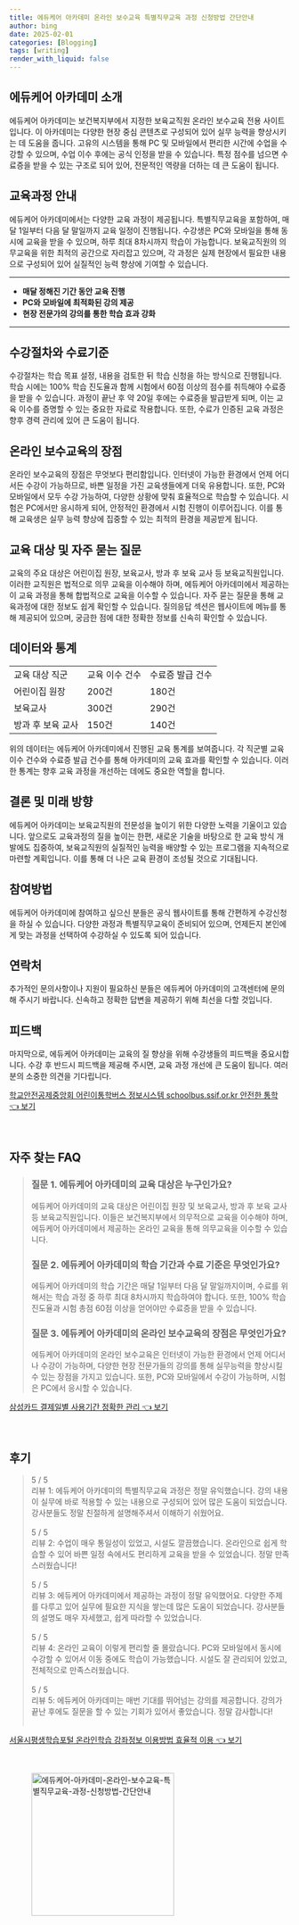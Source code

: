 ```yaml
---
title: 에듀케어 아카데미 온라인 보수교육 특별직무교육 과정 신청방법 간단안내
author: bing
date: 2025-02-01
categories: [Blogging]
tags: [writing]
render_with_liquid: false
---
```



<h2 id='에듀케어_아카데미_소개'>에듀케어 아카데미 소개</h2>

<p>에듀케어 아카데미는 보건복지부에서 지정한 보육교직원 온라인 보수교육 전용 사이트입니다. 이 아카데미는 다양한 현장 중심 콘텐츠로 구성되어 있어 실무 능력을 향상시키는 데 도움을 줍니다. 고유의 시스템을 통해 PC 및 모바일에서 편리한 시간에 수업을 수강할 수 있으며, 수업 이수 후에는 공식 인정을 받을 수 있습니다. 특정 점수를 넘으면 수료증을 받을 수 있는 구조로 되어 있어, 전문적인 역량을 더하는 데 큰 도움이 됩니다.</p>

<h2 id='교육과정_안내'>교육과정 안내</h2>

<p>에듀케어 아카데미에서는 다양한 교육 과정이 제공됩니다. 특별직무교육을 포함하여, 매달 1일부터 다음 달 말일까지 교육 일정이 진행됩니다. 수강생은 PC와 모바일을 통해 동시에 교육을 받을 수 있으며, 하루 최대 8차시까지 학습이 가능합니다. 보육교직원의 의무교육을 위한 최적의 공간으로 자리잡고 있으며, 각 과정은 실제 현장에서 필요한 내용으로 구성되어 있어 실질적인 능력 향상에 기여할 수 있습니다.</p>

<hr />

<ul>
    <li><b>매달 정해진 기간 동안 교육 진행</b></li>
    <li><b>PC와 모바일에 최적화된 강의 제공</b></li>
    <li><b>현장 전문가의 강의를 통한 학습 효과 강화</b></li>
</ul>

<hr />

<h2 id='수강절차와_수료기준'>수강절차와 수료기준</h2>

<p>수강절차는 학습 목표 설정, 내용을 검토한 뒤 학습 신청을 하는 방식으로 진행됩니다. 학습 시에는 100% 학습 진도율과 함께 시험에서 60점 이상의 점수를 취득해야 수료증을 받을 수 있습니다. 과정이 끝난 후 약 20일 후에는 수료증을 발급받게 되며, 이는 교육 이수를 증명할 수 있는 중요한 자료로 작용합니다. 또한, 수료가 인증된 교육 과정은 향후 경력 관리에 있어 큰 도움이 됩니다.</p>

<h2 id='온라인_보수교육의_장점'>온라인 보수교육의 장점</h2>

<p>온라인 보수교육의 장점은 무엇보다 편리함입니다. 인터넷이 가능한 환경에서 언제 어디서든 수강이 가능하므로, 바쁜 일정을 가진 교육생들에게 더욱 유용합니다. 또한, PC와 모바일에서 모두 수강 가능하여, 다양한 상황에 맞춰 효율적으로 학습할 수 있습니다. 시험은 PC에서만 응시하게 되어, 안정적인 환경에서 시험 진행이 이루어집니다. 이를 통해 교육생은 실무 능력 향상에 집중할 수 있는 최적의 환경을 제공받게 됩니다.</p>

<h2 id='교육_대상 및_자주_묻는_질문'>교육 대상 및 자주 묻는 질문</h2>

<p>교육의 주요 대상은 어린이집 원장, 보육교사, 방과 후 보육 교사 등 보육교직원입니다. 이러한 교직원은 법적으로 의무 교육을 이수해야 하며, 에듀케어 아카데미에서 제공하는 이 교육 과정을 통해 합법적으로 교육을 이수할 수 있습니다. 자주 묻는 질문을 통해 교육과정에 대한 정보도 쉽게 확인할 수 있습니다. 질의응답 섹션은 웹사이트에 메뉴를 통해 제공되어 있으며, 궁금한 점에 대한 정확한 정보를 신속히 확인할 수 있습니다.</p>

<h2 id='데이터와_통계'>데이터와 통계</h2>

<table>
    <tr>
        <td>교육 대상 직군</td>
        <td>교육 이수 건수</td>
        <td>수료증 발급 건수</td>
    </tr>
    <tr>
        <td>어린이집 원장</td>
        <td>200건</td>
        <td>180건</td>
    </tr>
    <tr>
        <td>보육교사</td>
        <td>300건</td>
        <td>290건</td>
    </tr>
    <tr>
        <td>방과 후 보육 교사</td>
        <td>150건</td>
        <td>140건</td>
    </tr>
</table>

<p>위의 데이터는 에듀케어 아카데미에서 진행된 교육 통계를 보여줍니다. 각 직군별 교육 이수 건수와 수료증 발급 건수를 통해 아카데미의 교육 효과를 확인할 수 있습니다. 이러한 통계는 향후 교육 과정을 개선하는 데에도 중요한 역할을 합니다.</p>

<h2 id='결론 및_미래_방향'>결론 및 미래 방향</h2>

<p>에듀케어 아카데미는 보육교직원의 전문성을 높이기 위한 다양한 노력을 기울이고 있습니다. 앞으로도 교육과정의 질을 높이는 한편, 새로운 기술을 바탕으로 한 교육 방식 개발에도 집중하여, 보육교직원의 실질적인 능력을 배양할 수 있는 프로그램을 지속적으로 마련할 계획입니다. 이를 통해 더 나은 교육 환경이 조성될 것으로 기대됩니다.</p>

<h2 id='참여방법'>참여방법</h2>

<p>에듀케어 아카데미에 참여하고 싶으신 분들은 공식 웹사이트를 통해 간편하게 수강신청을 하실 수 있습니다. 다양한 과정과 특별직무교육이 준비되어 있으며, 언제든지 본인에게 맞는 과정을 선택하여 수강하실 수 있도록 되어 있습니다. </p>

<h2 id='연락처'>연락처</h2>

<p>추가적인 문의사항이나 지원이 필요하신 분들은 에듀케어 아카데미의 고객센터에 문의해 주시기 바랍니다. 신속하고 정확한 답변을 제공하기 위해 최선을 다할 것입니다.</p>

<h2 id='피드백'>피드백</h2>

<p>마지막으로, 에듀케어 아카데미는 교육의 질 향상을 위해 수강생들의 피드백을 중요시합니다. 수강 후 반드시 피드백을 제공해 주시면, 교육 과정 개선에 큰 도움이 됩니다. 여러분의 소중한 의견을 기다립니다.</p>


<p><a class="click-button" title="학교안전공제중앙회 어린이통학버스 정보시스템 schoolbus.ssif.or.kr 안전한 통학" href="https://24nara.github.io/posts/%ED%95%99%EA%B5%90%EC%95%88%EC%A0%84%EA%B3%B5%EC%A0%9C%EC%A4%91%EC%95%99%ED%9A%8C-%EC%96%B4%EB%A6%B0%EC%9D%B4%ED%86%B5%ED%95%99%EB%B2%84%EC%8A%A4-%EC%A0%95%EB%B3%B4%EC%8B%9C%EC%8A%A4%ED%85%9C-schoolbus.ssif.or.kr-%EC%95%88%EC%A0%84%ED%95%9C-%ED%86%B5%ED%95%99/" rel="dofollow">학교안전공제중앙회 어린이통학버스 정보시스템 schoolbus.ssif.or.kr 안전한 통학 👈 보기</a></p><br>
<h2 id='자주_찾는_FAQ'>자주 찾는 FAQ</h2>
<div itemscope="" itemtype="https://schema.org/FAQPage"> 
<blockquote> 
<div itemscope="" itemprop="mainEntity" itemtype="https://schema.org/Question"> 
<h3 itemprop="name">질문 1. 에듀케어 아카데미의 교육 대상은 누구인가요?</h3> 
<div itemscope="" itemprop="acceptedAnswer" itemtype="https://schema.org/Answer"> 
<span itemprop="text"> 
<p>에듀케어 아카데미의 교육 대상은 어린이집 원장 및 보육교사, 방과 후 보육 교사 등 보육교직원입니다. 이들은 보건복지부에서 의무적으로 교육을 이수해야 하며, 에듀케어 아카데미에서 제공하는 온라인 교육을 통해 의무교육을 이수할 수 있습니다.</p> 
</span> 
</div> 
</div> 

<div itemscope="" itemprop="mainEntity" itemtype="https://schema.org/Question"> 
<h3 itemprop="name">질문 2. 에듀케어 아카데미의 학습 기간과 수료 기준은 무엇인가요?</h3> 
<div itemscope="" itemprop="acceptedAnswer" itemtype="https://schema.org/Answer"> 
<span itemprop="text"> 
<p>에듀케어 아카데미의 학습 기간은 매달 1일부터 다음 달 말일까지이며, 수료를 위해서는 학습 과정 중 하루 최대 8차시까지 학습하여야 합니다. 또한, 100% 학습 진도율과 시험 총점 60점 이상을 얻어야만 수료증을 받을 수 있습니다.</p> 
</span> 
</div> 
</div> 

<div itemscope="" itemprop="mainEntity" itemtype="https://schema.org/Question"> 
<h3 itemprop="name">질문 3. 에듀케어 아카데미의 온라인 보수교육의 장점은 무엇인가요?</h3> 
<div itemscope="" itemprop="acceptedAnswer" itemtype="https://schema.org/Answer"> 
<span itemprop="text"> 
<p>에듀케어 아카데미의 온라인 보수교육은 인터넷이 가능한 환경에서 언제 어디서나 수강이 가능하며, 다양한 현장 전문가들의 강의를 통해 실무능력을 향상시킬 수 있는 장점을 가지고 있습니다. 또한, PC와 모바일에서 수강이 가능하며, 시험은 PC에서 응시할 수 있습니다.</p> 
</span> 
</div> 
</div> 
</blockquote> 
</div>
<p><a class="click-button" title="삼성카드 결제일별 사용기간 정확한 관리" href="https://24nara.github.io/posts/%EC%82%BC%EC%84%B1%EC%B9%B4%EB%93%9C-%EA%B2%B0%EC%A0%9C%EC%9D%BC%EB%B3%84-%EC%82%AC%EC%9A%A9%EA%B8%B0%EA%B0%84-%EC%A0%95%ED%99%95%ED%95%9C-%EA%B4%80%EB%A6%AC/" rel="dofollow">삼성카드 결제일별 사용기간 정확한 관리 👈 보기</a></p><br>
<h2 id='후기'>후기</h2>
<div itemscope itemtype="https://schema.org/Product">
  <blockquote>
  <div itemprop="review" itemscope itemtype="https://schema.org/Review">
      <div itemprop="reviewRating" itemscope itemtype="https://schema.org/Rating"> <span itemprop="ratingValue">5</span> / <span itemprop="bestRating">5</span> </div>
      <span itemprop="reviewBody">리뷰 1: 에듀케어 아카데미의 특별직무교육 과정은 정말 유익했습니다. 강의 내용이 실무에 바로 적용할 수 있는 내용으로 구성되어 있어 많은 도움이 되었습니다. 강사분들도 정말 친절하게 설명해주셔서 이해하기 쉬웠어요.</span>
  </div>
  <br>
  <div itemprop="review" itemscope itemtype="https://schema.org/Review">
      <div itemprop="reviewRating" itemscope itemtype="https://schema.org/Rating"> <span itemprop="ratingValue">5</span> / <span itemprop="bestRating">5</span> </div>
      <span itemprop="reviewBody">리뷰 2: 수업이 매우 통일성이 있었고, 시설도 깔끔했습니다. 온라인으로 쉽게 학습할 수 있어 바쁜 일정 속에서도 편리하게 교육을 받을 수 있었습니다. 정말 만족스러웠습니다!</span>
  </div>
  <br>
  <div itemprop="review" itemscope itemtype="https://schema.org/Review">
      <div itemprop="reviewRating" itemscope itemtype="https://schema.org/Rating"> <span itemprop="ratingValue">5</span> / <span itemprop="bestRating">5</span> </div>
      <span itemprop="reviewBody">리뷰 3: 에듀케어 아카데미에서 제공하는 과정이 정말 유익했어요. 다양한 주제를 다루고 있어 실무에 필요한 지식을 쌓는데 많은 도움이 되었습니다. 강사분들의 설명도 매우 자세했고, 쉽게 따라할 수 있었습니다.</span>
  </div>
  <br>
  <div itemprop="review" itemscope itemtype="https://schema.org/Review">
      <div itemprop="reviewRating" itemscope itemtype="https://schema.org/Rating"> <span itemprop="ratingValue">5</span> / <span itemprop="bestRating">5</span> </div>
      <span itemprop="reviewBody">리뷰 4: 온라인 교육이 이렇게 편리할 줄 몰랐습니다. PC와 모바일에서 동시에 수강할 수 있어서 이동 중에도 학습이 가능했습니다. 시설도 잘 관리되어 있었고, 전체적으로 만족스러웠습니다.</span>
  </div>
  <br>
  <div itemprop="review" itemscope itemtype="https://schema.org/Review">
      <div itemprop="reviewRating" itemscope itemtype="https://schema.org/Rating"> <span itemprop="ratingValue">5</span> / <span itemprop="bestRating">5</span> </div>
      <span itemprop="reviewBody">리뷰 5: 에듀케어 아카데미는 매번 기대를 뛰어넘는 강의를 제공합니다. 강의가 끝난 후에도 질문을 할 수 있는 기회가 있어서 좋았습니다. 정말 감사합니다!</span>
  </div>
  <br>
  </blockquote>
</div>
<p><a class="click-button" title="서울시평생학습포털 온라인학습 강좌정보 이용방법 효율적 이용" href="https://24nara.github.io/posts/%EC%84%9C%EC%9A%B8%EC%8B%9C%ED%8F%89%EC%83%9D%ED%95%99%EC%8A%B5%ED%8F%AC%ED%84%B8-%EC%98%A8%EB%9D%BC%EC%9D%B8%ED%95%99%EC%8A%B5-%EA%B0%95%EC%A2%8C%EC%A0%95%EB%B3%B4-%EC%9D%B4%EC%9A%A9%EB%B0%A9%EB%B2%95-%ED%9A%A8%EC%9C%A8%EC%A0%81-%EC%9D%B4%EC%9A%A9/" rel="dofollow">서울시평생학습포털 온라인학습 강좌정보 이용방법 효율적 이용 👈 보기</a></p><br>
<figure class="image"><img src="https://24nara.github.io/assets/img/thumbnail/에듀케어-아카데미-온라인-보수교육-특별직무교육-과정-신청방법-간단안내.webp" alt="에듀케어-아카데미-온라인-보수교육-특별직무교육-과정-신청방법-간단안내" width="256" height="256"></figure>